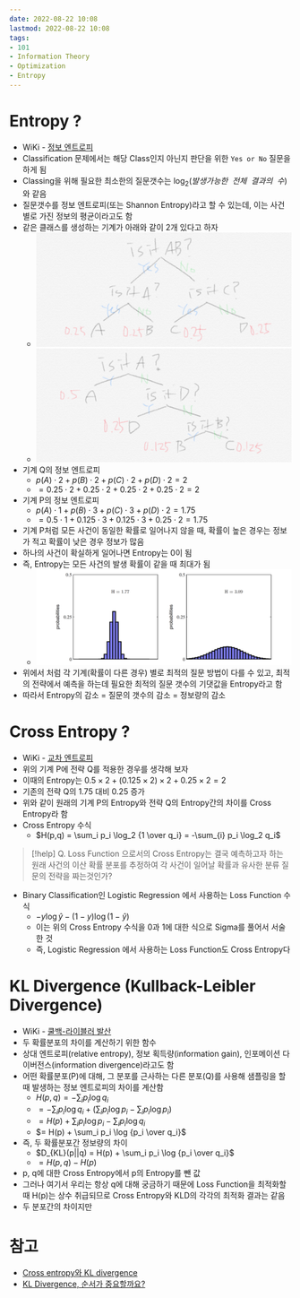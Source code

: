 ```yaml
---
date: 2022-08-22 10:08
lastmod: 2022-08-22 10:08
tags:
- 101
- Information Theory
- Optimization
- Entropy
---
```


# Entropy ?

- WiKi - [정보 엔트로피](https://ko.wikipedia.org/wiki/%EC%A0%95%EB%B3%B4_%EC%97%94%ED%8A%B8%EB%A1%9C%ED%94%BC)
- Classification 문제에서는 해당 Class인지 아닌지 판단을 위한 `Yes or No` 질문을 하게 됨
- Classing을 위해 필요한 최소한의 질문갯수는 $\log_2(발생가능한\ \ 전체 \ \ 결과의 \ \ 수)$ 와 같음
- 질문갯수를 정보 엔트로피(또는 Shannon Entropy)라고 할 수 있는데, 이는 사건별로 가진 정보의 평균이라고도 함
- 같은 클래스를 생성하는 기계가 아래와 같이 2개 있다고 하자
	- ![기계 Q (A, B, C, D 모든 경우가 균등하게 0.25의 확률로 출력)](_res/20220822101245.png)
	- ![기계 P (A는 0.5, B와 C는 0.125, D는 0.25의 확률로 출력)](_res/20220822101331.png)
- 기계 Q의 정보 엔트로피
	- $p(A)\cdot2+p(B)\cdot2+p(C)\cdot2+p(D)\cdot2=2$
	- $=0.25\cdot2+0.25\cdot2+0.25\cdot2+0.25\cdot2=2$
- 기계 P의 정보 엔트로피
	- $p(A)\cdot1+p(B)\cdot3+p(C)\cdot3+p(D)\cdot2=1.75$
	- $=0.5\cdot1+0.125\cdot3+0.125\cdot3+0.25\cdot2=1.75$
- 기계 P처럼 모든 사건이 동일한 확률로 일어나지 않을 때, 확률이 높은 경우는 정보가 적고 확률이 낮은 경우 정보가 많음
- 하나의 사건이 확실하게 일어나면 Entropy는 0이 됨
- 즉, Entropy는 모든 사건의 발생 확률이 같을 때 최대가 됨
	- ![Pattern Recognition and Machine Learning, C.M. Bishop](_res/20220822101454.png)
- 위에서 처럼 각 기계(확률이 다른 경우) 별로 최적의 질문 방법이 다를 수 있고, 최적의 전략에서 예측을 하는데 필요한 최적의 질문 갯수의 기댓값을 Entropy라고 함
- 따라서 Entropy의 감소 = 질문의 갯수의 감소 = 정보량의 감소

# Cross Entropy ?

- WiKi - [교차 엔트로피](https://ko.wikipedia.org/wiki/%EA%B5%90%EC%B0%A8_%EC%97%94%ED%8A%B8%EB%A1%9C%ED%94%BC)
- 위의 기계 P에 전략 Q를 적용한 경우를 생각해 보자
- 이때의 Entropy는 $0.5\times2+(0.125\times2)\times2+0.25\times2=2$
- 기존의 전략 Q의 1.75 대비 0.25 증가
- 위와 같이 원래의 기계 P의 Entropy와 전략 Q의 Entropy간의 차이를 Cross Entropy라 함
- Cross Entropy 수식
	- $H(p,q) = \sum_i p_i \log_2 {1 \over q_i} = -\sum_{i} p_i \log_2 q_i$

> [!help] Q. Loss Function 으로서의 Cross Entropy는 결국 예측하고자 하는 원래 사건의 이산 확률 분포를 추정하여 각 사건이 일어날 확률과 유사한 분류 질문의 전략을 짜는것인가?

- Binary Classification인 Logistic Regression 에서 사용하는 Loss Function 수식
	- $-y \log \hat y -(1-y) \log (1-\hat y)$
    - 이는 위의 Cross Entropy 수식을 0과 1에 대한 식으로 Sigma를 풀어서 서술한 것
    - 즉, Logistic Regression 에서 사용하는 Loss Function도 Cross Entropy다

# KL Divergence (Kullback-Leibler Divergence)

- WiKi - [쿨백-라이블러 발산](https://ko.wikipedia.org/wiki/%EC%BF%A8%EB%B0%B1-%EB%9D%BC%EC%9D%B4%EB%B8%94%EB%9F%AC_%EB%B0%9C%EC%82%B0)
- 두 확률분포의 차이를 계산하기 위한 함수
- 상대 엔트로피(relative entropy), 정보 획득량(information gain), 인포메이션 다이버전스(information divergence)라고도 함
- 어떤 확률분포(P)에 대해, 그 분포를 근사하는 다른 분포(Q)를 사용해 샘플링을 할 때 발생하는 정보 엔트로피의 차이를 계산함
	- $H(p,q) = -\sum_i p_i \log q_i$
	- $= -\sum_i p_i \log q_i + (\sum_i p_i \log p_i-\sum_i p_i \log p_i)$
	- $= H(p) + \sum_i p_i \log p_i-\sum_i p_i \log q_i$ 
	- $= H(p) + \sum_i p_i \log {p_i \over q_i}$
- 즉, 두 확률분포간 정보량의 차이
	- $D_{KL}(p||q) = H(p) + \sum_i p_i \log {p_i \over q_i}$
	- $= H(p,q) - H(p)$
- p, q에 대한 Cross Entropy에서 p의 Entropy를 뺀 값
- 그러나 여기서 우리는 항상 q에 대해 궁금하기 때문에 Loss Function을 최적화할 때 H(p)는 상수 취급되므로 Cross Entropy와 KLD의 각각의 최적화 결과는 같음
- 두 분포간의 차이지만

# 참고

- [Cross entropy와 KL divergence](https://youtu.be/uMYhthKw1PU)
- [KL Divergence, 순서가 중요할까요?](https://youtu.be/c5nTnvGHG4E)

